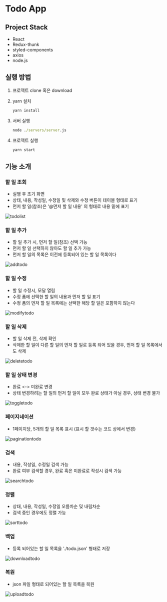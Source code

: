 # Todo App

## Project Stack

- React
- Redux-thunk
- styled-components
- axios
- node.js

## 실행 방법

1. 프로젝트 clone 혹은 download
2. yarn 설치
   ```cmd
   yarn install
   ```
3. 서버 실행

   ```cmd
   node ./servers/server.js
   ```

4. 프로젝트 실행
   ```cmd
   yarn start
   ```

## 기능 소개

### 할 일 조회

- 실행 후 초기 화면
- 상태, 내용, 작성일, 수정일 및 삭제와 수정 버튼이 테이블 형태로 표기
- 먼저 할 일(참조)은 '@먼저 할 일 내용' 의 형태로 내용 밑에 표기

![todolist](/images/todolist.png?raw=true)

### 할 일 추가

- 할 일 추가 시, 먼저 할 일(참조) 선택 가능
- 먼저 할 일 선택하지 않아도 할 일 추가 가능
- 먼저 할 일의 목록은 이전에 등록되어 있는 할 일 목록이다

![addtodo](/images/add.gif?raw=true)

### 할 일 수정

- 할 일 수정시, 모달 열림
- 수정 폼에 선택한 할 일의 내용과 먼저 할 일 표기
- 수정 폼의 먼저 할 일 목록에는 선택한 해당 할 일은 포함하지 않는다

![modifytodo](/images/modify.gif?raw=true)

### 할 일 삭제

- 할 일 삭제 전, 삭제 확인
- 삭제한 할 일이 다른 할 일의 먼저 할 일로 등록 되어 있을 경우, 먼저 할 일 목록에서도 삭제

![deletetodo](/images/delete.gif?raw=true)

### 할 일 상태 변경

- 완료 <-> 미완료 변경
- 상태 변경하려는 할 일의 먼저 할 일이 모두 완료 상태가 아닐 경우, 상태 변경 불가

![toggletodo](/images/toggle.gif?raw=true)

### 페이지네이션

- 1페이지당, 5개의 할 일 목록 표시 (표시 할 갯수는 코드 상에서 변경)

![paginationtodo](/images/pagination.gif?raw=true)

### 검색

- 내용, 작성일, 수정일 검색 가능
- 완료 여부 검색할 경우, 완료 혹은 미완료로 작성시 검색 가능

![searchtodo](/images/search.gif?raw=true)

### 정렬

- 상태, 내용, 작성일, 수정일 오름차순 및 내림차순
- 검색 중인 경우에도 정렬 가능

![sorttodo](/images/sort.gif?raw=true)

### 백업

- 등록 되어있는 할 일 목록을 './todo.json' 형태로 저장

![downloadtodo](/images/download.gif?raw=true)

### 복원

- json 파일 형태로 되어있는 할 일 목록을 복원

![uploadtodo](/images/upload.gif?raw=true)
